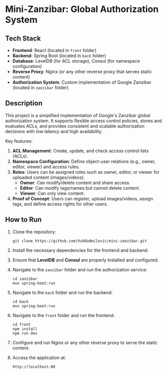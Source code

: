 # Mini-Zanzibar: Global Authorization System

## Tech Stack
- **Frontend**: React (located in `front` folder)
- **Backend**: Spring Boot (located in `back` folder)
- **Database**: LevelDB (for ACL storage), Consul (for namespace configuration)
- **Reverse Proxy**: Nginx (or any other reverse proxy that serves static content)
- **Authorization System**: Custom implementation of Google Zanzibar (located in `zanzibar` folder)

## Description

This project is a simplified implementation of Google's Zanzibar global authorization system. It supports flexible access control policies, stores and evaluates ACLs, and provides consistent and scalable authorization decisions with low latency and high availability.

Key features:
1. **ACL Management**: Create, update, and check access control lists (ACLs).
2. **Namespace Configuration**: Define object-user relations (e.g., owner, editor, viewer) and access rules.
3. **Roles**: Users can be assigned roles such as owner, editor, or viewer for uploaded content (images/videos).
   - **Owner**: Can modify/delete content and share access.
   - **Editor**: Can modify tags/names but cannot delete content.
   - **Viewer**: Can only view content.
4. **Proof of Concept**: Users can register, upload images/videos, assign tags, and define access rights for other users.

## How to Run

1. Clone the repository:
    ```
    git clone https://github.com/VukRadmilovic/mini-zanzibar.git
    ```
2. Install the necessary dependencies for the frontend and backend.

3. Ensure that **LevelDB** and **Consul** are properly installed and configured. 

4. Navigate to the `zanzibar` folder and run the authorization service:
    ```
    cd zanzibar
    mvn spring-boot:run
    ```

5. Navigate to the `back` folder and run the backend:
    ```
    cd back
    mvn spring-boot:run
    ```

6. Navigate to the `front` folder and run the frontend:
    ```
    cd front
    npm install
    npm run dev
    ```

7. Configure and run Nginx or any other reverse proxy to serve the static content.


8. Access the application at:
    ```
    http://localhost:80
    ```
